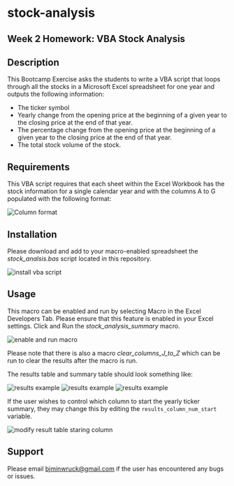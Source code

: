 # stock-analysis



## Week 2 Homework: VBA Stock Analysis

## Description
This Bootcamp Exercise asks the students to write a VBA script that loops through all the stocks in a Microsoft Excel spreadsheet for one year and outputs the following information:
* The ticker symbol
* Yearly change from the opening price at the beginning of a given year to the closing price at the end of that year.
* The percentage change from the opening price at the beginning of a given year to the closing price at the end of that year.
* The total stock volume of the stock.

## Requirements
This VBA script requires that each sheet within the Excel Workbook has the stock information for a single calendar year and with the columns A to G populated with the following format:

![Column format](pictures/column_format.png)


## Installation
Please download and add to your macro-enabled spreadsheet the *stock_analsis.bas* script located in this repository. 

![install vba script](pictures/install%20module.png)

## Usage
This macro can be enabled and run by selecting Macro in the Excel Developers Tab. Please ensure that this feature is enabled in your Excel settings. Click and Run the *stock_analysis_summary* macro.

![enable and run macro](pictures/running_stock_analysis_macro.png)

Please note that there is also a macro *clear_columns_J_to_Z* which can be run to clear the results after the macro is run.

The results table and summary table should look something like:

![results example](pictures/results_2018.png)
![results example](pictures/results_2019.png)
![results example](pictures/results_2020.png)

If the user wishes to control which column to start the yearly ticker summary, they may change this by editing the `results_column_num_start` variable.

![modify result table staring column](pictures/user_control_starting_column_number.png)


## Support
Please email bjminwruck@gmail.com if the user has encountered any bugs or issues.



